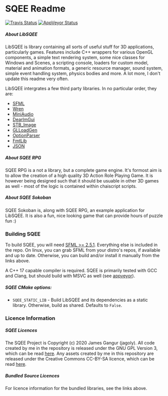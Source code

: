 # SQEE Readme

[![Travis Status](https://travis-ci.org/jagoly/sqee.svg?branch=master)](https://travis-ci.org/jagoly/sqee)
[![AppVeyor Status](https://ci.appveyor.com/api/projects/status/7ha0l295301mfgvr?branch=master&svg=true)](https://ci.appveyor.com/project/jagoly/sqee)

##### About LibSQEE
LibSQEE is library containing all sorts of useful stuff for 3D applications, particularly games. Features include C++ wrappers for various OpenGL components, a simple text rendering system, some nice classes for Windows and Scenes, a scripting console, loaders for custom model, material and animation formats, a generic resource manager, sound system, simple event handling system, physics bodies and more. A lot more, I don't update this readme very often.

LibSQEE intergrates a few third party libraries. In no particular order, they are:

 * [SFML](https://www.sfml-dev.org/)
 * [Wren](https://wren.io/)
 * [MiniAudio](https://github.com/mackron/miniaudio/)
 * [DearImGui](https://github.com/ocornut/imgui/)
 * [STB_Image](https://github.com/nothings/stb/)
 * [GLLoadGen](https://bitbucket.org/alfonse/glloadgen/)
 * [OptionParser](http://optionparser.sourceforge.net/)
 * [FmtLib](https://github.com/fmtlib/fmt/)
 * [JSON](https://github.com/nlohmann/json/)

##### About SQEE RPG
SQEE RPG is a not a library, but a complete game engine. It's formost aim is to allow the creation of a high quality 3D Action Role Playing Game. It is however being designed such that it should be usuable in other 3D games as well - most of the logic is contained within chaiscript scripts.

##### About SQEE Sokoban
SQEE Sokoban is, along with SQEE RPG, an example application for LibSQEE. It is also a fun, nice looking game that can provide hours of puzzle fun :)

### Building SQEE

To build SQEE, you will need [SFML >= 2.5.1](https://www.sfml-dev.org/download.php). Everything else is included in the repo. On linux, you can grab SFML from your distro's repos, if available and up to date. Otherwise, you can build and/or install it manually from the links above.

A C++ 17 capable compiler is required. SQEE is primarily tested with GCC and Clang, but should build with MSVC as well (see [appveyor](https://ci.appveyor.com/project/jagoly/sqee)).



##### SQEE CMake options:
 * `SQEE_STATIC_LIB` - Build LibSQEE and its dependencies as a static library. Otherwise, build as shared. Defaults to `False`.

### Licence Information

##### SQEE Licences
The SQEE Project is Copyright (c) 2020 James Gangur (jagoly). All code created by me in the repository is released under the GNU GPL Version 3, which can be read [here](http://www.gnu.org/licenses/gpl.html). Any assets created by me in this repository are released under the Creative Commons CC-BY-SA licence, which can be read [here](https://creativecommons.org/licenses/by-sa/2.0).

##### Bundled Source Licences
For licence information for the bundled libraries, see the links above.
